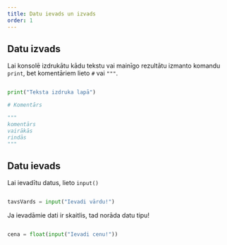 ```yaml
---
title: Datu ievads un izvads
order: 1
---
```


## Datu izvads

Lai konsolē izdrukātu kādu tekstu vai mainīgo rezultātu izmanto komandu `print`, bet komentāriem lieto `#` vai `"""`.

~~~python

print("Teksta izdruka lapā")

# Komentārs

"""
komentārs
vairākās
rindās
"""

~~~

## Datu ievads

Lai ievadītu datus, lieto `input()`

~~~python

tavsVards = input("Ievadi vārdu!")

~~~

Ja ievadāmie dati ir skaitlis, tad norāda datu tipu!


~~~python

cena = float(input("Ievadi cenu!"))

~~~
